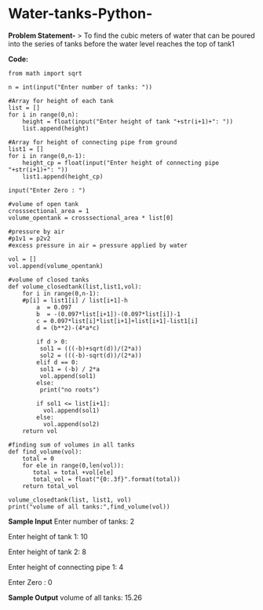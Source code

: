# Water-tanks-Python-
**Problem Statement-** > To find the cubic meters of water that can be poured into the series of tanks before the water level reaches the top of tank1 

**Code:**

```
from math import sqrt

n = int(input("Enter number of tanks: "))

#Array for height of each tank
list = []
for i in range(0,n):
    height = float(input("Enter height of tank "+str(i+1)+": "))
    list.append(height)

#Array for height of connecting pipe from ground     
list1 = []
for i in range(0,n-1):
    height_cp = float(input("Enter height of connecting pipe "+str(i+1)+": "))
    list1.append(height_cp)

input("Enter Zero : ")  
    
#volume of open tank
crosssectional_area = 1
volume_opentank = crosssectional_area * list[0]

#pressure by air
#p1v1 = p2v2
#excess pressure in air = pressure applied by water

vol = []
vol.append(volume_opentank)

#volume of closed tanks
def volume_closedtank(list,list1,vol):
    for i in range(0,n-1):
    #p[i] = list1[i] / list[i+1]-h
        a  = 0.097
        b  = -(0.097*list[i+1])-(0.097*list[i])-1
        c = 0.097*list[i]*list[i+1]+list[i+1]-list1[i]
        d = (b**2)-(4*a*c)

        if d > 0:
         sol1 = (((-b)+sqrt(d))/(2*a))
         sol2 = (((-b)-sqrt(d))/(2*a))
        elif d == 0:
         sol1 = (-b) / 2*a
         vol.append(sol1)
        else:
         print("no roots")
        
        if sol1 <= list[i+1]:
          vol.append(sol1)
        else:
          vol.append(sol2)
    return vol

#finding sum of volumes in all tanks
def find_volume(vol):
    total = 0
    for ele in range(0,len(vol)):
       total = total +vol[ele]
       total_vol = float("{0:.3f}".format(total))
    return total_vol

volume_closedtank(list, list1, vol)
print("volume of all tanks:",find_volume(vol))

```

**Sample Input**
Enter number of tanks: 2

Enter height of tank 1: 10

Enter height of tank 2: 8

Enter height of connecting pipe 1: 4

Enter Zero : 0

**Sample Output**
volume of all tanks: 15.26
